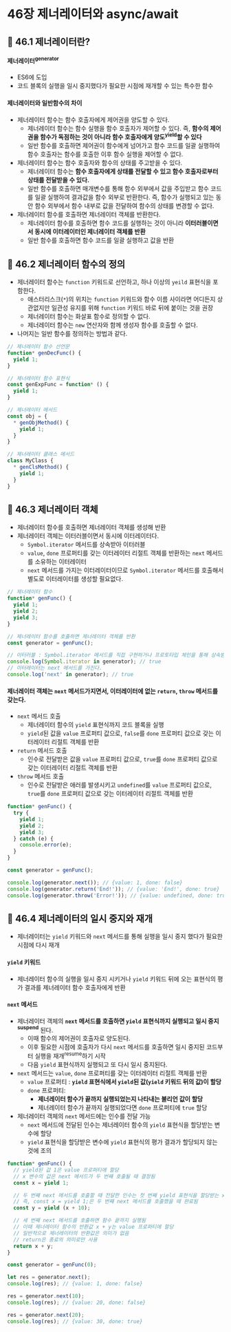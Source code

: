 # 46장 제너레이터와 async/await

## 📂 46.1 제너레이터란?
#### 제너레이터<sup>generator</sup>
- ES6에 도입
- 코드 블록의 실행을 일시 중지했다가 필요한 시점에 재개할 수 있는 특수한 함수

#### 제너레이터와 일반함수의 차이
- 제너레이터 함수는 함수 호출자에게 제어권을 양도할 수 있다.
  - 제너레이터 함수는 함수 실행을 함수 호출자가 제어할 수 있다. 즉, **함수의 제어권을 함수가 독점하는 것이 아니라 함수 호출자에게 양도<sup>yield</sup>할 수 있다**
  - 일반 함수를 호출하면 제어권이 함수에게 넘어가고 함수 코드를 일괄 실행하여 함수 호출자는 함수를 호출한 이후 함수 실행을 제어할 수 없다.
- 제너레이터 함수는 함수 호출자와 함수의 상태를 주고받을 수 있다.
  - 제너레이터 함수는 **함수 호출자에게 상태를 전달할 수 있고 함수 호출자로부터 상태를 전달받을 수 있다.**
  - 일반 함수를 호출하면 매개변수를 통해 함수 외부에서 값을 주입받고 함수 코드를 일괄 실행하여 결과값을 함수 외부로 반환한다. 즉, 함수가 실행되고 있는 동안 함수 외부에서 함수 내부로 값을 전달하여 함수의 상태를 변경할 수 없다.
- 제너레이터 함수를 호출하면 제너레이터 객체를 반환한다.
  - 제너레이터 함수를 호출하면 함수 코드를 실행하는 것이 아니라 **이터러블이면서 동시에 이터레이터인 제너레이터 객체를 반환**
  - 일반 함수를 호출하면 함수 코드를 일괄 실행하고 값을 반환

## 📂 46.2 제너레이터 함수의 정의
- 제너레이터 함수는 `function` 키워드로 선언하고, 하나 이상의 `yeild` 표현식을 포함한다.
  - 애스터리스크(`*`)의 위치는 `function` 키워드와 함수 이름 사이라면 어디든지 상관없지만 일관성 유지를 위해 `function` 키워드 바로 뒤에 붙이는 것을 권장
  - 제너레이터 함수는 화살표 함수로 정의할 수 없다.
  - 제너레이터 함수는 `new` 연산자와 함께 생성자 함수를 호출할 수 없다.
- 나머지는 일반 함수를 정의하는 방법과 같다.

```javascript
// 제너레이터 함수 선언문
function* genDecFunc() {
  yield 1;
}

// 제너레이터 함수 표현식
const genExpFunc = function* () {
  yield 1;
}

// 제너레이터 메서드
const obj = {
  * genObjMethod() {
    yield 1;
  }
}

// 제너레이터 클래스 메서드
class MyClass {
  * genClsMethod() {
    yield 1;
  }
}
```

## 📂 46.3 제너레이터 객체
- 제너레이터 함수를 호출하면 제너레이터 객체를 생성해 반환
- 제너레이터 객체는 이터러블이면서 동시에 이터레이터다.
  - `Symbol.iterator` 메서드를 상속받아 이터러블
  - `value`, `done` 프로퍼티를 갖는 이터레이터 리절트 객체를 반환하는 `next` 메서드를 소유하는 이터레이터
  - `next` 메서드를 가지는 이터레이터이므로 `Symbol.iterator` 메서드를 호출해서 별도로 이터레이터를 생성할 필요없다.

```javascript
// 제너레이터 함수
function* genFunc() {
  yield 1;
  yield 2;
  yield 3;
}

// 제너레이터 함수를 호출하면 제너레이터 객체를 반환
const generator = genFunc();

// 이터러블 : Symbol.iterator 메서드를 직접 구현하거나 프로토타입 체인을 통해 상속받은 객체
console.log(Symbol.iterator in generator); // true
// 이터레이터는 next 메서드를 가진다.
console.log('next' in generator); // true
```

#### 제너레이터 객체는 `next` 메서드가지면서, 이터레이터에 없는 `return`, `throw` 메서드를 갖는다.
- `next` 메서드 호출
  - 제너레이터 함수의 `yield` 표현식까지 코드 블록을 실행
  - `yield`된 값을 `value` 프로퍼티 값으로, `false`를 `done` 프로퍼티 값으로 갖는 이터레이터 리절트 객체를 반환
- `return` 메서드 호출
  - 인수로 전달받은 값을 `value` 프로퍼티 값으로, `true`를 `done` 프로퍼티 값으로 갖는 이터레이터 리절트 객체를 반환
- `throw` 메서드 호출
  - 인수로 전달받은 애러를 발생시키고 `undefined`를 `value` 프로퍼티 값으로, `true`를 `done` 프로퍼티 값으로 갖는 이터레이터 리절트 객체를 반환

```javascript
function* genFunc() {
  try {
    yield 1;
    yield 2;
    yield 3;
  } catch (e) {
    console.error(e);
  }
}

const generator = genFunc();

console.log(generator.next()); // {value: 1, done: false}
console.log(generator.return('End!')); // {value: 'End!', done: true}
console.log(generator.throw('Error!')); // {value: undefined, done: true}
```

## 📂 46.4 제너레이터의 일시 중지와 재개
- 제너레이터는 `yield` 키워드와 `next` 메서드를 통해 실행을 일시 중지 했다가 필요한 시점에 다시 재개

#### `yield` 키워드
- 제너레이터 함수의 실행을 일시 중지 시키거나 `yield` 키워드 뒤에 오는 표현식의 평가 결과를 제너레이터 함수 호출자에게 반환

#### `next` 메서드
- 제너레이터 객체의 **`next` 메서드를 호출하면 `yield` 표현식까지 실행되고 일시 중지<sup>suspend</sup>** 된다.
  - 이때 함수의 제어권이 호출자로 양도된다.
  - 이후 필요한 시점에 호출자가 다시 `next` 메서드를 호출하면 일시 중지된 코드부터 실행을 재개<sup>resume</sup>하기 시작
  - 다음 `yield` 표현식까지 실행되고 또 다시 일시 중지된다.
- `next` 메서드는 `value`, `done` 프로퍼티를 갖는 이터레이터 리절트 객체를 반환
  - `value` 프로퍼티 : **`yield` 표현식에서 `yield`된 값(`yield` 키워드 뒤의 값)이 할당**
  - `done` 프로퍼티:
    - **제너레이터 함수가 끝까지 실행되었는지 나타내는 불리언 값이 할당**
    - 제너레이터 함수가 끝까지 실행되었다면 `done` 프로퍼티에 `true` 할당
- 제너레이터 객체의 `next` 메서드에는 인수를 전달 가능
  - `next` 메서드에 전달된 인수는 제너레이터 함수의 `yield` 표현식을 할당받는 변수에 할당
  - `yield` 표현식을 할당받은 변수에 `yield` 표현식의 평가 결과가 할당되지 않는 것에 조의

```javascript
function* genFunc() {
  // yield된 값 1은 value 프로퍼티에 할당
  // x 변수의 값은 next 메서드가 두 번째 호출될 때 결정됨
  const x = yield 1;

  // 두 번째 next 메서드를 호출할 때 전달한 인수는 첫 번째 yield 표현식을 할당받는 x 변수에 할당
  // 즉, const x = yield 1;은 두 번째 next 메서드를 호출했을 때 완료됨
  const y = yield (x + 10);

  // 세 번째 next 메서드를 호출하면 함수 끝까지 실행됨
  // 이때 제너레이터 함수의 반환값 x + y는 value 프로퍼티에 할당
  // 일반적으로 제너레이터의 반환값은 의미가 없음
  // return은 종료의 의미로만 사용
  return x + y;
}

const generator = genFunc(0);

let res = generator.next();
console.log(res); // {value: 1, done: false}

res = generator.next(10);
console.log(res); // {value: 20, done: false}

res = generator.next(20);
console.log(res); // {value: 30, done: true}
```
